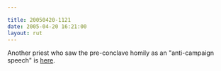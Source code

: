 ```yaml
---

title: 20050420-1121
date: 2005-04-20 16:21:00
layout: rut
---
```


<p> Another priest who saw the pre-conclave
homily as an "anti-campaign speech" is <a href="http://www.ncregister.com/current/interview.htm">here</a>.</p>

